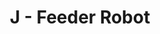 ---
contest: ICPCAJ
year: 2021
round: Penyisihan
problem: J
title: J - Feeder Robot
pdf: /contests/ICPCAJ/J - Feeder Robot.pdf
---